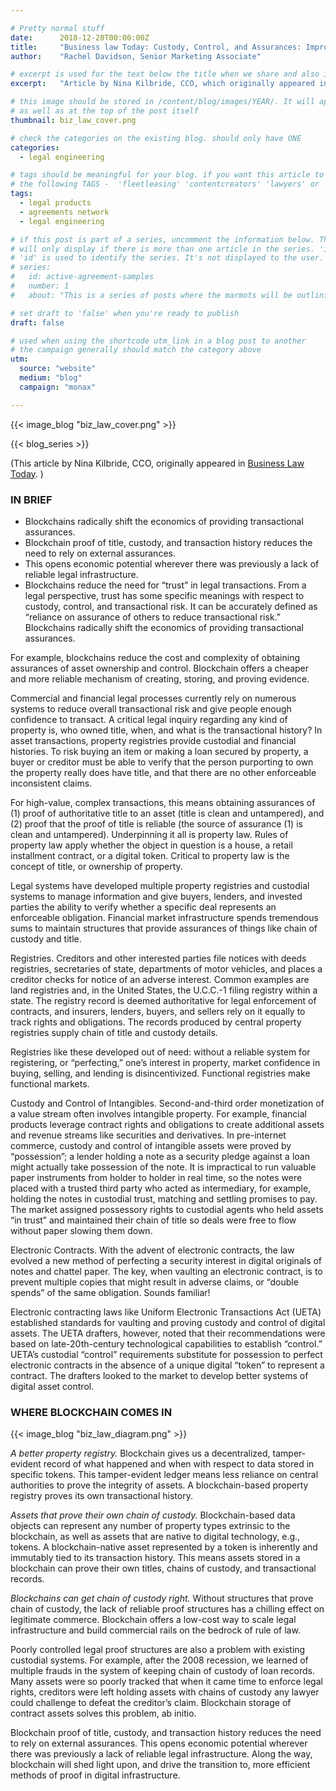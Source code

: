 ```yaml
---

# Pretty normal stuff
date:      2018-12-20T00:00:00Z
title:     "Business law Today: Custody, Control, and Assurances: Improving Legal Operations with Blockchain"
author:    "Rachel Davidson, Senior Marketing Associate"

# excerpt is used for the text below the title when we share and also is the summary of the post on https://monax.io/blog
excerpt:   "Article by Nina Kilbride, CCO, which originally appeared in Business Law Today, Dec 11 2018"

# this image should be stored in /content/blog/images/YEAR/. It will appear as a thumbnail on any listings,
# as well as at the top of the post itself
thumbnail: biz_law_cover.png

# check the categories on the existing blog. should only have ONE
categories:
  - legal engineering

# tags should be meaningful for your blog. if you want this article to show on a 'use case' page, you can use
# the following TAGS -  'fleetleasing' 'contentcreators' 'lawyers' or 'corporate'
tags:
  - legal products
  - agreements network
  - legal engineering

# if this post is part of a series, uncomment the information below. The 'article series' box
# will only display if there is more than one article in the series. 'id', 'number' and 'about' all must be present.
# 'id' is used to identify the series. It's not displayed to the user.
# series:
#   id: active-agreement-samples
#   number: 1
#   about: "This is a series of posts where the marmots will be outlining how the Monax Platform and the Agreements Network can be used in harmony to create the legal products of the future."

# set draft to 'false' when you're ready to publish
draft: false

# used when using the shortcode utm_link in a blog post to another
# the campaign generally should match the category above
utm:
  source: "website"
  medium: "blog"
  campaign: "monax"

---
```


<!-- In general the filename below should match thumbnail category above -->
{{< image_blog "biz_law_cover.png" >}}

<!-- if this article is part of a series, related articles will automatically appear here -->
{{< blog_series >}}

<!-- Content markdown here - first title on page is auto generated from title in frontmatter -->

(This article by Nina Kilbride, CCO, originally appeared in [Business Law Today](https://businesslawtoday.org/2018/12/custody-control-assurances-improving-legal-operations-blockchain/). )


### IN BRIEF

- Blockchains radically shift the economics of providing transactional assurances.
- Blockchain proof of title, custody, and transaction history reduces the need to rely on external assurances.
- This opens economic potential wherever there was previously a lack of reliable legal infrastructure.
- Blockchains reduce the need for “trust” in legal transactions. From a legal perspective, trust has some specific meanings with respect to custody, control, and transactional risk. It can be accurately defined as “reliance on assurance of others to reduce transactional risk.” Blockchains radically shift the economics of providing transactional assurances.

For example, blockchains reduce the cost and complexity of obtaining assurances of asset ownership and control. Blockchain offers a cheaper and more reliable mechanism of creating, storing, and proving evidence.

Commercial and financial legal processes currently rely on numerous systems to reduce overall transactional risk and give people enough confidence to transact. A critical legal inquiry regarding any kind of property is, who owned title, when, and what is the transactional history? In asset transactions, property registries provide custodial and financial histories. To risk buying an item or making a loan secured by property, a buyer or creditor must be able to verify that the person purporting to own the property really does have title, and that there are no other enforceable inconsistent claims.

For high-value, complex transactions, this means obtaining assurances of (1) proof of authoritative title to an asset (title is clean and untampered), and (2) proof that the proof of title is reliable (the source of assurance (1) is clean and untampered). Underpinning it all is property law. Rules of property law apply whether the object in question is a house, a retail installment contract, or a digital token. Critical to property law is the concept of title, or ownership of property.

Legal systems have developed multiple property registries and custodial systems to manage information and give buyers, lenders, and invested parties the ability to verify whether a specific deal represents an enforceable obligation. Financial market infrastructure spends tremendous sums to maintain structures that provide assurances of things like chain of custody and title.

Registries. Creditors and other interested parties file notices with deeds registries, secretaries of state, departments of motor vehicles, and places a creditor checks for notice of an adverse interest. Common examples are land registries and, in the United States, the U.C.C.-1 filing registry within a state. The registry record is deemed authoritative for legal enforcement of contracts, and insurers, lenders, buyers, and sellers rely on it equally to track rights and obligations. The records produced by central property registries supply chain of title and custody details.

Registries like these developed out of need: without a reliable system for registering, or “perfecting,” one’s interest in property, market confidence in buying, selling, and lending is disincentivized. Functional registries make functional markets.

Custody and Control of Intangibles. Second-and-third order monetization of a value stream often involves intangible property. For example, financial products leverage contract rights and obligations to create additional assets and revenue streams like securities and derivatives. In pre-internet commerce, custody and control of intangible assets were proved by “possession”; a lender holding a note as a security pledge against a loan might actually take possession of the note. It is impractical to run valuable paper instruments from holder to holder in real time, so the notes were placed with a trusted third party who acted as intermediary, for example, holding the notes in custodial trust, matching and settling promises to pay. The market assigned possessory rights to custodial agents who held assets “in trust” and maintained their chain of title so deals were free to flow without paper slowing them down.

Electronic Contracts. With the advent of electronic contracts, the law evolved a new method of perfecting a security interest in digital originals of notes and chattel paper. The key, when vaulting an electronic contract, is to prevent multiple copies that might result in adverse claims, or “double spends” of the same obligation. Sounds familiar!

Electronic contracting laws like Uniform Electronic Transactions Act (UETA) established standards for vaulting and proving custody and control of digital assets. The UETA drafters, however, noted that their recommendations were based on late-20th-century technological capabilities to establish “control.” UETA’s custodial “control” requirements substitute for possession to perfect electronic contracts in the absence of a unique digital “token” to represent a contract. The drafters looked to the market to develop better systems of digital asset control.

### WHERE BLOCKCHAIN COMES IN
{{< image_blog "biz_law_diagram.png" >}}

*A better property registry.* Blockchain gives us a decentralized, tamper-evident record of what happened and when with respect to data stored in specific tokens. This tamper-evident ledger means less reliance on central authorities to prove the integrity of assets. A blockchain-based property registry proves its own transactional history.

*Assets that prove their own chain of custody.* Blockchain-based data objects can represent any number of property types extrinsic to the blockchain, as well as assets that are native to digital technology, e.g., tokens. A blockchain-native asset represented by a token is inherently and immutably tied to its transaction history. This means assets stored in a blockchain can prove their own titles, chains of custody, and transactional records.

*Blockchains can get chain of custody right.* Without structures that prove chain of custody, the lack of reliable proof structures has a chilling effect on legitimate commerce. Blockchain offers a low-cost way to scale legal infrastructure and build commercial rails on the bedrock of rule of law.

Poorly controlled legal proof structures are also a problem with existing custodial systems. For example, after the 2008 recession, we learned of multiple frauds in the system of keeping chain of custody of loan records. Many assets were so poorly tracked that when it came time to enforce legal rights, creditors were left holding assets with chains of custody any lawyer could challenge to defeat the creditor’s claim. Blockchain storage of contract assets solves this problem, ab initio.

Blockchain proof of title, custody, and transaction history reduces the need to rely on external assurances. This opens economic potential wherever there was previously a lack of reliable legal infrastructure. Along the way, blockchain will shed light upon, and drive the transition to, more efficient methods of proof in digital infrastructure.

